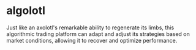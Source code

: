 # algolotl
Just like an axolotl's remarkable ability to regenerate its limbs, this algorithmic trading platform can adapt and adjust its strategies based on market conditions, allowing it to recover and optimize performance.
